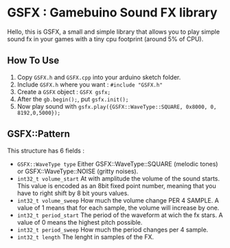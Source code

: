 # GSFX : Gamebuino Sound FX library

Hello, this is GSFX, a small and simple library that allows you to play simple sound fx in your games with a tiny cpu footprint (around 5% of CPU).

## How To Use

1. Copy `GSFX.h` and `GSFX.cpp` into your arduino sketch folder.
2. Include `GSFX.h` where you want : `#include "GSFX.h"`
3. Create a `GSFX` object : `GSFX gsfx;`
4. After the `gb.begin();`, put `gsfx.init();`
5. Now play sound with `gsfx.play({GSFX::WaveType::SQUARE, 0x8000, 0, 8192,0,5000});`

## GSFX::Pattern

This structure has 6 fields :
* `GSFX::WaveType type` Either GSFX::WaveType::SQUARE (melodic tones) or GSFX::WaveType::NOISE (gritty noises).
* `int32_t volume_start` At with amplitude the volume of the sound starts. This value is encoded as an 8bit fixed point number, meaning that you have to right shift by 8 bit yours values.
* `int32_t volume_sweep` How much the volume change PER 4 SAMPLE. A value of 1 means that for each sample, the volume will increase by one.
* `int32_t period_start` The period of the waveform at wich the fx stars. A value of 0 means the highest pitch possible.
* `int32_t period_sweep` How much the period changes per 4 sample.
*  `int32_t length` The lenght in samples of the FX.